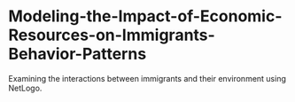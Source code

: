 # Modeling-the-Impact-of-Economic-Resources-on-Immigrants-Behavior-Patterns
Examining the interactions between immigrants and their environment using NetLogo.
